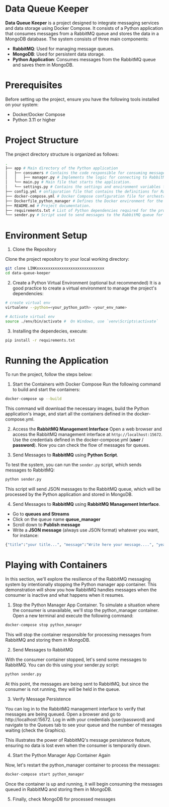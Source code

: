 # Data Queue Keeper

**Data Queue Keeper** is a project designed to integrate messaging services and data storage using Docker Compose. It consists of a Python application that consumes messages from a RabbitMQ queue and stores the data in a MongoDB database. The system consists of three main components:

- **RabbitMQ**: Used for managing message queues.
- **MongoDB**: Used for persistent data storage.
- **Python Application**: Consumes messages from the RabbitMQ queue and saves them in MongoDB.



# Prerequisites
Before setting up the project, ensure you have the following tools installed on your system:

- Docker/Docker Compose
- Python 3.11 or higher

# Project Structure
The project directory structure is organized as follows:
```bash
.
├── app # Main directory of the Python application
│   ├── consumers # Contains the code responsible for consuming messages from RabbitMQ.
│   │   ├── manager.py # Implements the logic for connecting to RabbitMQ and MongoDB, as well as processing messages
│   └── main.py # Main file that starts the application.
│   └── settings.py # Contains the settings and environment variables for the application.
├── config.yml # onfiguration file that contains the definitions for RabbitMQ, MongoDB, and logger.
├── docker-compose.yml # Docker Compose configuration file for orchestrating the containers.
├── Dockerfile_python_manager # Defines the Docker environment for the Python application.
├── README.md # Project documentation.
├── requirements.txt # List of Python dependencies required for the project
└── sender.py # Script used to send messages to the RabbitMQ queue for testing purposes.
```



# Environment Setup

1. Clone the Repository

Clone the project repository to your local working directory:

```bash
git clone LINKxxxxxxxxxxxxxxxxxxxxxxxxxxxxxx
cd data-queue-keeper
```

2. Create a Python Virtual Environment (optional but recommended)
It is a good practice to create a virtual environment to manage the project's dependencies:

```bash
# create virtual env
virtualenv --python=<your_python_path> <your_env_name>

# Activate virtual env
source ./env/bin/activate #  On Windows, use `venv\Scripts\activate`
```

3. Installing the dependecies, execute:
```bash
pip install -r requirements.txt
```

# Running the Application

To run the project, follow the steps below:

1. Start the Containers with Docker Compose
Run the following command to build and start the containers:

```bash
docker-compose up --build
```

This command will download the necessary images, build the Python application's image, and start all the containers defined in the docker-compose.yml.

2. Access the **RabbitMQ Management Interface**
Open a web browser and access the RabbitMQ management interface at `http://localhost:15672`. Use the credentials defined in the docker-compose.yml (**user** / **password**). Now you can check the flow of messages for queues.

3. Send Messages to **RabbitMQ** using **Python Script**.

To test the system, you can run the `sender.py` script, which sends messages to RabbitMQ:

```bash
python sender.py
```
This script will send JSON messages to the RabbitMQ queue, which will be processed by the Python application and stored in MongoDB.

4. Send Messages to **RabbitMQ** using **RabbitMQ Management Interface**.

- Go to **queues and Streams**
- Click on the queue name **queue_manager**
- Scroll down to **Publish message**
- Write a **JSON message** (always use JSON format) whatever you want, for instance:
```python
{"title":"your title...", "message":"Write here your message....", "year":2024}
```

# Playing with Containers

In this section, we'll explore the resilience of the RabbitMQ messaging system by intentionally stopping the Python manager app container. This demonstration will show you how RabbitMQ handles messages when the consumer is inactive and what happens when it resumes.

1. Stop the Python Manager App Container. To simulate a situation where the consumer is unavailable, we'll stop the python_manager container. Open a new terminal and execute the following command:

```bash
docker-compose stop python_manager
```
This will stop the container responsible for processing messages from RabbitMQ and storing them in MongoDB.

2. Send Messages to RabbitMQ

With the consumer container stopped, let's send some messages to RabbitMQ. You can do this using your sender.py script:

```bash
python sender.py
```

At this point, the messages are being sent to RabbitMQ, but since the consumer is not running, they will be held in the queue.

3. Verify Message Persistence

You can log in to the RabbitMQ management interface to verify that messages are being queued. Open a browser and go to http://localhost:15672. Log in with your credentials (user/password) and navigate to the Queues tab to see your queue and the number of messages waiting (check the Graphics).

This illustrates the power of RabbitMQ's message persistence feature, ensuring no data is lost even when the consumer is temporarily down.

4. Start the Python Manager App Container Again

Now, let's restart the python_manager container to process the messages:

```bash
docker-compose start python_manager
```

Once the container is up and running, it will begin consuming the messages queued in RabbitMQ and storing them in MongoDB.

5. Finally, check MongoDB for processed messages

